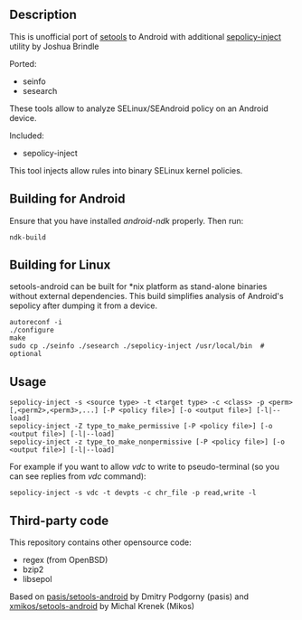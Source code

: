 ## Description

This is unofficial port of [setools][1] to Android with additional
[sepolicy-inject][2] utility by Joshua Brindle

Ported:

 * seinfo
 * sesearch

These tools allow to analyze SELinux/SEAndroid policy on an Android device.

Included:

 * sepolicy-inject
 
This tool injects allow rules into binary SELinux kernel policies.

[1]: http://oss.tresys.com/projects/setools
[2]: http://bitbucket.org/joshua_brindle/sepolicy-inject


## Building for Android

Ensure that you have installed _android-ndk_ properly. Then run:

    ndk-build


## Building for Linux

setools-android can be built for *nix platform as stand-alone binaries without
external dependencies. This build simplifies analysis of Android's sepolicy
after dumping it from a device.

    autoreconf -i
    ./configure
    make
    sudo cp ./seinfo ./sesearch ./sepolicy-inject /usr/local/bin  # optional


## Usage

    sepolicy-inject -s <source type> -t <target type> -c <class> -p <perm>[,<perm2>,<perm3>,...] [-P <policy file>] [-o <output file>] [-l|--load]
    sepolicy-inject -Z type_to_make_permissive [-P <policy file>] [-o <output file>] [-l|--load]
    sepolicy-inject -z type_to_make_nonpermissive [-P <policy file>] [-o <output file>] [-l|--load]

For example if you want to allow _vdc_ to write to pseudo-terminal (so you can see replies from _vdc_ command):

    sepolicy-inject -s vdc -t devpts -c chr_file -p read,write -l


## Third-party code

This repository contains other opensource code:

 * regex (from OpenBSD)
 * bzip2
 * libsepol

Based on [pasis/setools-android][3] by Dmitry Podgorny (pasis) and
[xmikos/setools-android][4] by Michal Krenek (Mikos)

[3]: https://github.com/pasis/setools-android
[4]: https://github.com/xmikos/setools-android
